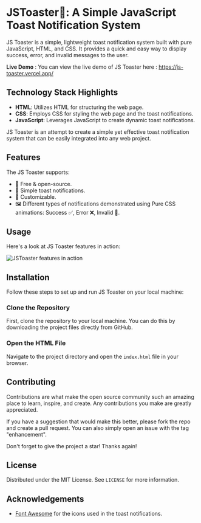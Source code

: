 # JSToaster🍞: A Simple JavaScript Toast Notification System

JS Toaster is a simple, lightweight toast notification system built with pure JavaScript, HTML, and CSS. It provides a quick and easy way to display success, error, and invalid messages to the user.

**Live Demo** : You can view the live demo of JS Toaster here : https://js-toaster.vercel.app/

## Technology Stack Highlights
- **HTML**: Utilizes HTML for structuring the web page.
- **CSS**: Employs CSS for styling the web page and the toast notifications.
- **JavaScript**: Leverages JavaScript to create dynamic toast notifications.

JS Toaster is an attempt to create a simple yet effective toast notification system that can be easily integrated into any web project.

## Features
The JS Toaster supports:
- 💯 Free & open-source.
- 🍞 Simple toast notifications.
- 🎨 Customizable.
- 🖼️ Different types of notifications demonstrated using Pure CSS animations: Success ✅, Error ❌, Invalid 🚫.

## Usage
Here's a look at JS Toaster features in action: 

![JSToaster features in action](https://i.imgur.com/to8YkDD.gif)

## Installation
Follow these steps to set up and run JS Toaster on your local machine:

### Clone the Repository
First, clone the repository to your local machine. You can do this by downloading the project files directly from GitHub.

### Open the HTML File
Navigate to the project directory and open the `index.html` file in your browser.

## Contributing
Contributions are what make the open source community such an amazing place to learn, inspire, and create. Any contributions you make are greatly appreciated.

If you have a suggestion that would make this better, please fork the repo and create a pull request. You can also simply open an issue with the tag "enhancement".

Don't forget to give the project a star! Thanks again!

## License
Distributed under the MIT License. See `LICENSE` for more information.

## Acknowledgements
- [Font Awesome](https://fontawesome.com/) for the icons used in the toast notifications.
